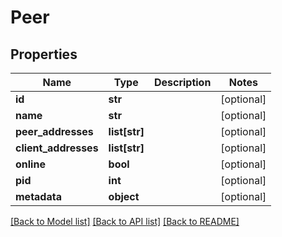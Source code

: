 # Peer

## Properties
Name | Type | Description | Notes
------------ | ------------- | ------------- | -------------
**id** | **str** |  | [optional] 
**name** | **str** |  | [optional] 
**peer_addresses** | **list[str]** |  | [optional] 
**client_addresses** | **list[str]** |  | [optional] 
**online** | **bool** |  | [optional] 
**pid** | **int** |  | [optional] 
**metadata** | **object** |  | [optional] 

[[Back to Model list]](../README.md#documentation-for-models) [[Back to API list]](../README.md#documentation-for-api-endpoints) [[Back to README]](../README.md)


